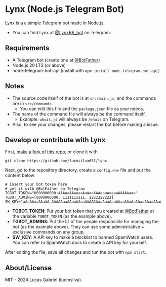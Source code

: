 # Lynx (Node.js Telegram Bot)
Lynx is a a simple Telegram bot made in Node.js.
 - You can find Lynx at [@LynxBR_bot](https://t.me/LynxBR_bot) on Telegram.

## Requirements
 - A Telegram bot (create one at [@BotFather](https://t.me/botfather))
 - Node.js 20 LTS (or above)
 - node-telegram-bot-api (install with ``npm install node-telegram-bot-api``)

## Notes
- The source code itself of the bot is at ``src/main.js``, and the commands are in ``src/commands``.
  - You can edit this file and the ``package.json`` file as your needs.
- The name of the command file will always be the command itself.
  - Example: ``whois.js`` will always be ``/whois`` on Telegram.
- Also, to see your changes, please restart the bot before making a issue.

## Develop or contribute with Lynx
First, [make a fork of this repo](https://github.com/lucmsilva651/lynx/fork), or clone it with
```
git clone https://github.com/lucmsilva651/lynx
```
Next, go to the repository directory, create a ``config.env`` file and put the content below:
```
# insert your bot token here
# get it with @BotFather on Telegram
TGBOT_TOKEN="0000000000:AAAaaAAaaaaAaAaaAAAaaaAaaaaAAAAAaaa"
TGBOT_ADMINS=[0000000000, 1111111111, 2222222222]
SW_KEY="aAaAAaaAAaAA_AAAAAaaAAaaAAaaAAAAAAaaAaaAaaAAaaAAaAaAAaaAAaaAAaAaA"
``` 
- **TGBOT_TOKEN**: Put your bot token that you created at [@BotFather](https://t.me/botfather) at the variable ``TGBOT_TOKEN`` (as the example above).
- **TGBOT_ADMINS**: Put the ID of the people responsible for managing the bot (as the example above). They can use some administrative + exclusive commands on any group.
- **SW_KEY**: A API key to make a blocklist to banned SpamWatch users. You can refer to SpamWatch docs to create a API key for yourself.

After editing the file, save all changes and run the bot with ``npm start``.

## About/License
MIT - 2024 Lucas Gabriel (lucmsilva).
